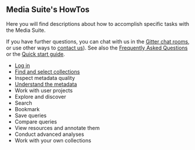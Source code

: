 Media Suite's HowTos
---

Here you will find descriptions about how to accomplish specific tasks with the Media Suite. 

If you have further questions, you can chat with us in the [Gitter chat rooms](http://mediasuite.clariah.nl/documentation/forum), or use other ways to [contact us](http://mediasuite.clariah.nl/contact)). See also the [Frequently Asked Questions](http://mediasuite.clariah.nl/documentation/faq) or the [Quick start guide](http://mediasuite.clariah.nl/documentation/quick-start-guide).



- [Log in](#login)
- [Find and select collections](#find-select-collections)
- Inspect metadata quality
- [Understand the metadata](#understand-metadata)
- Work with user projects
- Explore and discover
- Search
- Bookmark
- Save queries
- Compare queries
- View resources and annotate them
- Conduct advanced analyses
- Work with your own collections
